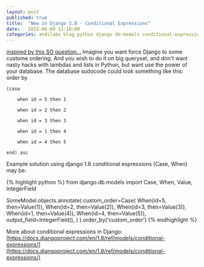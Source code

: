 ```yaml
---
layout: post
published: true
title:  "New in Django 1.8 - Conditional Expressions"
date:   2015-08-09 11:10:00
categories: andilabs blog python django db-models conditional-expression extra no-more
---
```

[inspired by this SO question...](http://stackoverflow.com/questions/10329849/django-order-by-specific-order/31611225#31611225)
Imagine you want force Django to some custome ordering. And you wish to do it on big queryset, and don't want nasty hacks with lambdas and lists in Python, but want use the power of your database.
The database sudocode could look something like this:
    order by

    (case

        when id = 5 then 1

        when id = 2 then 2

        when id = 3 then 3

        when id = 1 then 4

        when id = 4 then 5

    end) asc

Example solution using django 1.8 conditional expressions (Case, When) may be:

{% highlight python %}
from django.db.models import Case, When, Value, IntegerField

SomeModel.objects.annotate(
    custom_order=Case(
        When(id=5, then=Value(1)),
        When(id=2, then=Value(2)),
        When(id=3, then=Value(3)),
        When(id=1, then=Value(4)),
        When(id=4, then=Value(5)),
        output_field=IntegerField(),
    )
).order_by('custom_order')
{% endhighlight %}

More about conditional expressions in Django: [https://docs.djangoproject.com/en/1.8/ref/models/conditional-expressions/](https://docs.djangoproject.com/en/1.8/ref/models/conditional-expressions/)

